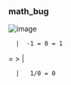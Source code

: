 ### math_bug



![image](https://github.com/lahbabic/math_bug/blob/main/picture.png)

      |  -1 = 0 = 1
    
= >   |

      |   1/0 = 0
